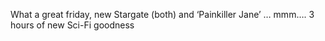 What a great friday, new Stargate (both) and &#8216;Painkiller Jane&#8217; &#8230; mmm&#8230;. 3 hours of new Sci-Fi goodness
